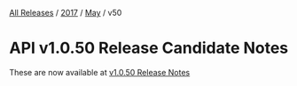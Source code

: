 [All Releases](../../README.md) / [2017](../README.md) / [May](README.md) / v50

# API v1.0.50 Release Candidate Notes 

These are now available at  [v1.0.50 Release Notes](../May/v50.md)
